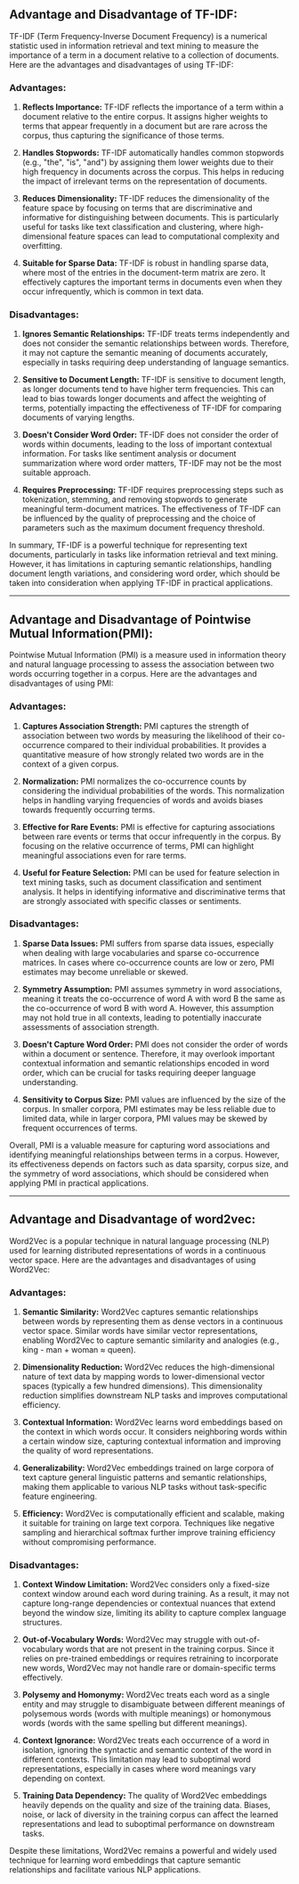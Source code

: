 
Advantage and Disadvantage of TF-IDF:
---

TF-IDF (Term Frequency-Inverse Document Frequency) is a numerical statistic used in information retrieval and text mining to measure the importance of a term in a document relative to a collection of documents. Here are the advantages and disadvantages of using TF-IDF:

### Advantages:

1. **Reflects Importance:** TF-IDF reflects the importance of a term within a document relative to the entire corpus. It assigns higher weights to terms that appear frequently in a document but are rare across the corpus, thus capturing the significance of those terms.

2. **Handles Stopwords:** TF-IDF automatically handles common stopwords (e.g., "the", "is", "and") by assigning them lower weights due to their high frequency in documents across the corpus. This helps in reducing the impact of irrelevant terms on the representation of documents.

3. **Reduces Dimensionality:** TF-IDF reduces the dimensionality of the feature space by focusing on terms that are discriminative and informative for distinguishing between documents. This is particularly useful for tasks like text classification and clustering, where high-dimensional feature spaces can lead to computational complexity and overfitting.

4. **Suitable for Sparse Data:** TF-IDF is robust in handling sparse data, where most of the entries in the document-term matrix are zero. It effectively captures the important terms in documents even when they occur infrequently, which is common in text data.

### Disadvantages:

1. **Ignores Semantic Relationships:** TF-IDF treats terms independently and does not consider the semantic relationships between words. Therefore, it may not capture the semantic meaning of documents accurately, especially in tasks requiring deep understanding of language semantics.

2. **Sensitive to Document Length:** TF-IDF is sensitive to document length, as longer documents tend to have higher term frequencies. This can lead to bias towards longer documents and affect the weighting of terms, potentially impacting the effectiveness of TF-IDF for comparing documents of varying lengths.

3. **Doesn't Consider Word Order:** TF-IDF does not consider the order of words within documents, leading to the loss of important contextual information. For tasks like sentiment analysis or document summarization where word order matters, TF-IDF may not be the most suitable approach.

4. **Requires Preprocessing:** TF-IDF requires preprocessing steps such as tokenization, stemming, and removing stopwords to generate meaningful term-document matrices. The effectiveness of TF-IDF can be influenced by the quality of preprocessing and the choice of parameters such as the maximum document frequency threshold.

In summary, TF-IDF is a powerful technique for representing text documents, particularly in tasks like information retrieval and text mining. However, it has limitations in capturing semantic relationships, handling document length variations, and considering word order, which should be taken into consideration when applying TF-IDF in practical applications.

---
Advantage and Disadvantage of Pointwise Mutual Information(PMI):
---

Pointwise Mutual Information (PMI) is a measure used in information theory and natural language processing to assess the association between two words occurring together in a corpus. Here are the advantages and disadvantages of using PMI:

### Advantages:

1. **Captures Association Strength:** PMI captures the strength of association between two words by measuring the likelihood of their co-occurrence compared to their individual probabilities. It provides a quantitative measure of how strongly related two words are in the context of a given corpus.

2. **Normalization:** PMI normalizes the co-occurrence counts by considering the individual probabilities of the words. This normalization helps in handling varying frequencies of words and avoids biases towards frequently occurring terms.

3. **Effective for Rare Events:** PMI is effective for capturing associations between rare events or terms that occur infrequently in the corpus. By focusing on the relative occurrence of terms, PMI can highlight meaningful associations even for rare terms.

4. **Useful for Feature Selection:** PMI can be used for feature selection in text mining tasks, such as document classification and sentiment analysis. It helps in identifying informative and discriminative terms that are strongly associated with specific classes or sentiments.

### Disadvantages:

1. **Sparse Data Issues:** PMI suffers from sparse data issues, especially when dealing with large vocabularies and sparse co-occurrence matrices. In cases where co-occurrence counts are low or zero, PMI estimates may become unreliable or skewed.

2. **Symmetry Assumption:** PMI assumes symmetry in word associations, meaning it treats the co-occurrence of word A with word B the same as the co-occurrence of word B with word A. However, this assumption may not hold true in all contexts, leading to potentially inaccurate assessments of association strength.

3. **Doesn't Capture Word Order:** PMI does not consider the order of words within a document or sentence. Therefore, it may overlook important contextual information and semantic relationships encoded in word order, which can be crucial for tasks requiring deeper language understanding.

4. **Sensitivity to Corpus Size:** PMI values are influenced by the size of the corpus. In smaller corpora, PMI estimates may be less reliable due to limited data, while in larger corpora, PMI values may be skewed by frequent occurrences of terms.

Overall, PMI is a valuable measure for capturing word associations and identifying meaningful relationships between terms in a corpus. However, its effectiveness depends on factors such as data sparsity, corpus size, and the symmetry of word associations, which should be considered when applying PMI in practical applications.

---
Advantage and Disadvantage of word2vec:
---

Word2Vec is a popular technique in natural language processing (NLP) used for learning distributed representations of words in a continuous vector space. Here are the advantages and disadvantages of using Word2Vec:

### Advantages:

1. **Semantic Similarity:** Word2Vec captures semantic relationships between words by representing them as dense vectors in a continuous vector space. Similar words have similar vector representations, enabling Word2Vec to capture semantic similarity and analogies (e.g., king - man + woman ≈ queen).

2. **Dimensionality Reduction:** Word2Vec reduces the high-dimensional nature of text data by mapping words to lower-dimensional vector spaces (typically a few hundred dimensions). This dimensionality reduction simplifies downstream NLP tasks and improves computational efficiency.

3. **Contextual Information:** Word2Vec learns word embeddings based on the context in which words occur. It considers neighboring words within a certain window size, capturing contextual information and improving the quality of word representations.

4. **Generalizability:** Word2Vec embeddings trained on large corpora of text capture general linguistic patterns and semantic relationships, making them applicable to various NLP tasks without task-specific feature engineering.

5. **Efficiency:** Word2Vec is computationally efficient and scalable, making it suitable for training on large text corpora. Techniques like negative sampling and hierarchical softmax further improve training efficiency without compromising performance.

### Disadvantages:

1. **Context Window Limitation:** Word2Vec considers only a fixed-size context window around each word during training. As a result, it may not capture long-range dependencies or contextual nuances that extend beyond the window size, limiting its ability to capture complex language structures.

2. **Out-of-Vocabulary Words:** Word2Vec may struggle with out-of-vocabulary words that are not present in the training corpus. Since it relies on pre-trained embeddings or requires retraining to incorporate new words, Word2Vec may not handle rare or domain-specific terms effectively.

3. **Polysemy and Homonymy:** Word2Vec treats each word as a single entity and may struggle to disambiguate between different meanings of polysemous words (words with multiple meanings) or homonymous words (words with the same spelling but different meanings).

4. **Context Ignorance:** Word2Vec treats each occurrence of a word in isolation, ignoring the syntactic and semantic context of the word in different contexts. This limitation may lead to suboptimal word representations, especially in cases where word meanings vary depending on context.

5. **Training Data Dependency:** The quality of Word2Vec embeddings heavily depends on the quality and size of the training data. Biases, noise, or lack of diversity in the training corpus can affect the learned representations and lead to suboptimal performance on downstream tasks.

Despite these limitations, Word2Vec remains a powerful and widely used technique for learning word embeddings that capture semantic relationships and facilitate various NLP applications.